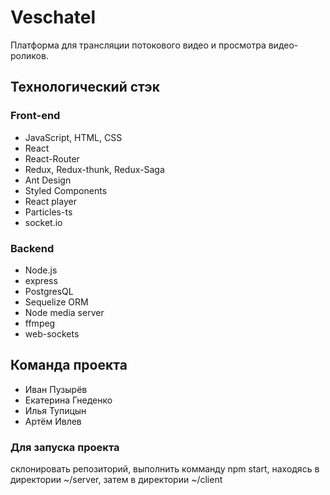 # Vesсhatel
Платформа для трансляции потокового видео и просмотра видео-роликов.
## Технологический стэк
### Front-end
  - JavaScript, HTML, CSS
  - React
  - React-Router
  - Redux, Redux-thunk, Redux-Saga
  - Ant Design
  - Styled Components
  - React player
  - Particles-ts
  - socket.io
### Backend
  - Node.js
  - express
  - PostgresQL
  - Sequelize ORM
  - Node media server
  - ffmpeg
  - web-sockets
  
## Команда проекта
  - Иван Пузырёв
  - Екатерина Гнеденко
  - Илья Тупицын
  - Артём Ивлев 


### Для запуска проекта
склонировать репозиторий, выполнить комманду npm start, находясь в директории ~/server, затем в директории ~/client
